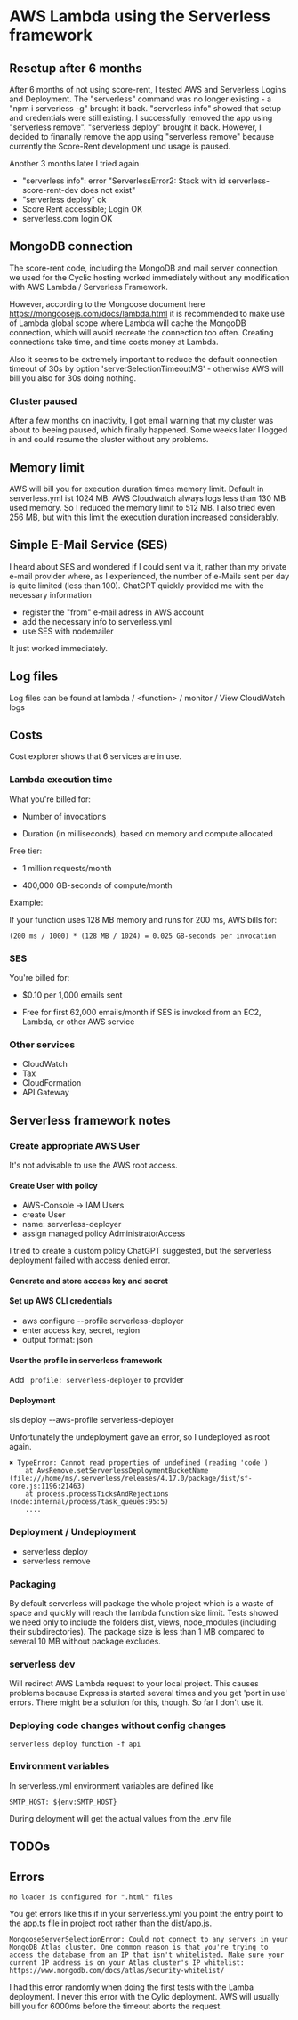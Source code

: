 # AWS Lambda using the Serverless framework

## Resetup after 6 months

After 6 months of not using score-rent, I tested AWS and Serverless Logins and Deployment.
The "serverless" command was no longer existing - a "npm i serverless -g" brought it back. "serverless info" showed that setup and credentials were still existing. I successfully removed the app using "serverless remove". "serverless deploy" brought it back. However, I decided to finanally remove the app using "serverless remove" because currently the Score-Rent development und usage is paused.

Another 3 months later I tried again

- "serverless info": error "ServerlessError2: Stack with id serverless-score-rent-dev does not exist"
- "serverless deploy" ok
- Score Rent accessible; Login OK
- serverless.com login OK

## MongoDB connection

The score-rent code, including the MongoDB and mail server connection, we used for the Cyclic hosting worked immediately without any modification with AWS Lambda / Serverless Framework.

However, according to the Mongoose document here https://mongoosejs.com/docs/lambda.html it is recommended to make use of Lambda global scope where Lambda will cache the MongoDB connection, which will avoid recreate the connection too often. Creating connections take time, and time costs money at Lambda.

Also it seems to be extremely important to reduce the default connection timeout of 30s by option 'serverSelectionTimeoutMS' - otherwise AWS will bill you also for 30s doing nothing.

### Cluster paused

After a few months on inactivity, I got email warning that my cluster was about to beeing paused, which finally happened.
Some weeks later I logged in and could resume the cluster without any problems.

## Memory limit

AWS will bill you for execution duration times memory limit. Default in serverless.yml ist 1024 MB. AWS Cloudwatch always logs less than 130 MB used memory. So I reduced the memory limit to 512 MB. I also tried even 256 MB, but with this limit the execution duration increased considerably.

## Simple E-Mail Service (SES)

I heard about SES and wondered if I could sent via it, rather than my private e-mail provider where, as I experienced, the number of e-Mails sent per day is quite limited (less than 100).
ChatGPT quickly provided me with the necessary information

- register the "from" e-mail adress in AWS account
- add the necessary info to serverless.yml
- use SES with nodemailer

It just worked immediately.

## Log files

Log files can be found at lambda / \<function\> / monitor / View CloudWatch logs

## Costs

Cost explorer shows that 6 services are in use.

### Lambda execution time

What you're billed for:

- Number of invocations

- Duration (in milliseconds), based on memory and compute allocated

Free tier:

- 1 million requests/month

- 400,000 GB-seconds of compute/month

Example:

If your function uses 128 MB memory and runs for 200 ms, AWS bills for:

```
(200 ms / 1000) * (128 MB / 1024) = 0.025 GB-seconds per invocation
```

### SES

You're billed for:

- $0.10 per 1,000 emails sent

- Free for first 62,000 emails/month if SES is invoked from an EC2, Lambda, or other AWS service

### Other services

- CloudWatch
- Tax
- CloudFormation
- API Gateway

## Serverless framework notes

### Create appropriate AWS User

It's not advisable to use the AWS root access.

#### Create User with policy

- AWS-Console -> IAM Users
- create User
- name: serverless-deployer
- assign managed policy AdministratorAccess

I tried to create a custom policy ChatGPT suggested, but the serverless deployment failed with access denied error.

#### Generate and store access key and secret

#### Set up AWS CLI credentials

- aws configure --profile serverless-deployer
- enter access key, secret, region
- output format: json

#### User the profile in serverless framework

Add ` profile: serverless-deployer` to provider

#### Deployment

sls deploy --aws-profile serverless-deployer

Unfortunately the undeployment gave an error, so I undeployed as root again.

```
✖ TypeError: Cannot read properties of undefined (reading 'code')
    at AwsRemove.setServerlessDeploymentBucketName (file:///home/ms/.serverless/releases/4.17.0/package/dist/sf-core.js:1196:21463)
    at process.processTicksAndRejections (node:internal/process/task_queues:95:5)
    ....
```

### Deployment / Undeployment

- serverless deploy
- serverless remove

### Packaging

By default serverless will package the whole project which is a waste of space and quickly will reach the lambda function size limit.
Tests showed we need only to include the folders dist, views, node_modules (including their subdirectories).
The package size is less than 1 MB compared to several 10 MB without package excludes.

### serverless dev

Will redirect AWS Lambda request to your local project.
This causes problems because Express is started several times and you get 'port in use' errors. There might be a solution for this, though. So far I don't use it.

### Deploying code changes without config changes

```
serverless deploy function -f api
```

### Environment variables

In serverless.yml environment variables are defined like

```
SMTP_HOST: ${env:SMTP_HOST}
```

During deloyment will get the actual values from the .env file

## TODOs

## Errors

```
No loader is configured for ".html" files
```

You get errors like this if in your serverless.yml you point the entry point to the app.ts file in project root rather than the dist/app.js.

```
MongooseServerSelectionError: Could not connect to any servers in your MongoDB Atlas cluster. One common reason is that you're trying to access the database from an IP that isn't whitelisted. Make sure your current IP address is on your Atlas cluster's IP whitelist: https://www.mongodb.com/docs/atlas/security-whitelist/
```

I had this error randomly when doing the first tests with the Lamba deployment. I never this error with the Cylic deployment. AWS will usually bill you for 6000ms before the timeout aborts the request.

